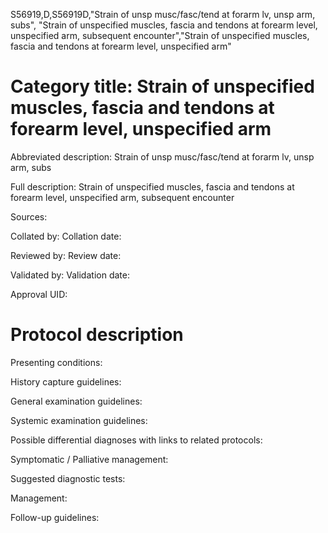 S56919,D,S56919D,"Strain of unsp musc/fasc/tend at forarm lv, unsp arm, subs", "Strain of unspecified muscles, fascia and tendons at forearm level, unspecified arm, subsequent encounter","Strain of unspecified muscles, fascia and tendons at forearm level, unspecified arm"
# Category title: Strain of unspecified muscles, fascia and tendons at forearm level, unspecified arm

Abbreviated description: Strain of unsp musc/fasc/tend at forarm lv, unsp arm, subs

Full description: Strain of unspecified muscles, fascia and tendons at forearm level, unspecified arm, subsequent encounter

Sources:

Collated by:
Collation date:

Reviewed by:
Review date:

Validated by:
Validation date:

Approval UID:

# Protocol description

Presenting conditions:

History capture guidelines:

General examination guidelines:

Systemic examination guidelines:

Possible differential diagnoses with links to related protocols:

Symptomatic / Palliative management:

Suggested diagnostic tests:

Management:

Follow-up guidelines:
